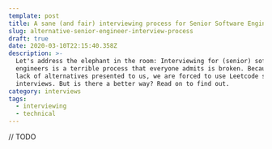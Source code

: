 ```yaml
---
template: post
title: A sane (and fair) interviewing process for Senior Software Engineers
slug: alternative-senior-engineer-interview-process
draft: true
date: 2020-03-10T22:15:40.358Z
description: >-
  Let's address the elephant in the room: Interviewing for (senior) software
  engineers is a terrible process that everyone admits is broken. Because of the
  lack of alternatives presented to us, we are forced to use Leetcode style
  interviews. But is there a better way? Read on to find out. 
category: interviews
tags:
  - interviewing
  - technical
---
```

// TODO